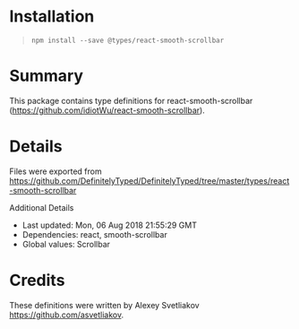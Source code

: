 # Installation
> `npm install --save @types/react-smooth-scrollbar`

# Summary
This package contains type definitions for react-smooth-scrollbar (https://github.com/idiotWu/react-smooth-scrollbar).

# Details
Files were exported from https://github.com/DefinitelyTyped/DefinitelyTyped/tree/master/types/react-smooth-scrollbar

Additional Details
 * Last updated: Mon, 06 Aug 2018 21:55:29 GMT
 * Dependencies: react, smooth-scrollbar
 * Global values: Scrollbar

# Credits
These definitions were written by Alexey Svetliakov <https://github.com/asvetliakov>.
